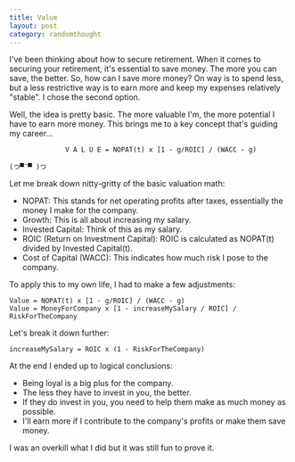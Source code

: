 ```yaml
---
title: Value
layout: post
category: randomthought
---
```


I've been thinking about how to secure retirement. When it comes to securing your retirement, it's essential to save money. The more you can save, the better. So, how can I save more money? On way is to spend less, but a less restrictive way is to earn more and keep my expenses relatively "stable". I chose the second option.

Well, the idea is pretty basic. The more valuable I'm, the more potential I have to earn more money. This brings me to a key concept that's guiding my career...

```
              V A L U E = NOPAT(t) x [1 - g/ROIC] / (WACC - g)

(つ▀¯▀ )つ    
```

Let me break down nitty-gritty of the basic valuation math:

- NOPAT: This stands for net operating profits after taxes, essentially the money I make for the company.
- Growth: This is all about increasing my salary.
- Invested Capital: Think of this as my salary.
- ROIC (Return on Investment Capital): ROIC is calculated as NOPAT(t) divided by Invested Capital(t).
- Cost of Capital (WACC): This indicates how much risk I pose to the company.

To apply this to my own life, I had to make a few adjustments:

```
Value = NOPAT(t) x [1 - g/ROIC] / (WACC - g)
Value = MoneyForCompany x [1 - increaseMySalary / ROIC] / RiskForTheCompany
```

Let's break it down further:

```
increaseMySalary = ROIC x (1 - RiskForTheCompany)
```

At the end I ended up to logical conclusions:

- Being loyal is a big plus for the company.
- The less they have to invest in you, the better.
- If they do invest in you, you need to help them make as much money as possible.
- I'll earn more if I contribute to the company's profits or make them save money.

I was an overkill what I did but it was still fun to prove it.

